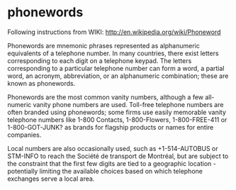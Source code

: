 # phonewords
Following instructions from WIKI: http://en.wikipedia.org/wiki/Phoneword

Phonewords are mnemonic phrases represented as alphanumeric equivalents of a telephone number.
In many countries, there exist letters corresponding to each digit on a telephone keypad. The 
letters corresponding to a particular telephone number can form a word, a partial word, an 
acronym, abbreviation, or an alphanumeric combination; these are known as phonewords.

Phonewords are the most common vanity numbers, although a few all-numeric vanity phone numbers 
are used. Toll-free telephone numbers are often branded using phonewords; some firms use easily 
memorable vanity telephone numbers like 1-800 Contacts, 1-800-Flowers, 1-800-FREE-411 or 
1-800-GOT-JUNK? as brands for flagship products or names for entire companies.

Local numbers are also occasionally used, such as +1-514-AUTOBUS or STM-INFO to reach the
Société de transport de Montréal, but are subject to the constraint that the first few digits 
are tied to a geographic location - potentially limiting the available choices based on which 
telephone exchanges serve a local area.
